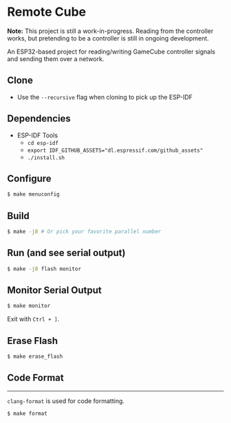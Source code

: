 # Remote Cube

**Note:** This project is still a work-in-progress. Reading from the controller works, but pretending to be a controller is still in ongoing development.

An ESP32-based project for reading/writing GameCube controller signals and sending them over a network.

## Clone

* Use the `--recursive` flag when cloning to pick up the ESP-IDF

## Dependencies

* ESP-IDF Tools
    * `cd esp-idf`
    * `export IDF_GITHUB_ASSETS="dl.espressif.com/github_assets"`
    * `./install.sh`

## Configure

```bash
$ make menuconfig
```

## Build

```bash
$ make -j8 # Or pick your favorite parallel number
```

## Run (and see serial output)

```bash
$ make -j8 flash monitor
```

## Monitor Serial Output

```bash
$ make monitor
```

Exit with `Ctrl + ]`.

## Erase Flash

```bash
$ make erase_flash
```

## Code Format
-----------

`clang-format` is used for code formatting.

```bash
$ make format
```
